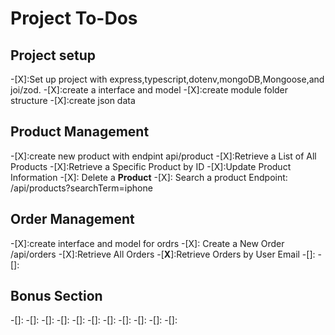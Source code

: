 # Project To-Dos


## Project setup

-[X]:Set up project with express,typescript,dotenv,mongoDB,Mongoose,and joi/zod.
-[X]:create a interface and model
-[X]:create module folder structure
-[X]:create json data


## Product Management

-[X]:create new product with endpint api/product
-[X]:Retrieve a List of All Products
-[X]:Retrieve a Specific Product by ID
-[X]:Update Product Information
-[X]: Delete a **Product**
-[X]:  Search a product Endpoint: /api/products?searchTerm=iphone

## Order Management
<!-- 
Q5. /api/orders (POST) অর্ডার ক্রিয়েট করার সময় কি প্রাইস, প্রোডাক্ট আইডি ডাটাবেজ থেকে নিব ?
না। ক্লায়েন্ট বা পোস্টম্যান থেকে পাঠানো হবে । তবে এই ক্ষেত্রে যদি ভুল আইডি পাঠানো হয় এবং সেটা অর্ডার হয়ে গেলে কিন্তু হবে না । আপনাকে চেকিং করে দেখতে হবে। আইডি সঠিক কিনা। সঠিক না হলে এরর রেস্পন্স পাঠাবেন। মনে রাখবেন **productId** মংগোডিবিতে থাকা প্রোডাক্ট কালেকশনের প্রতিটি প্রোডাক্টের _id । -->

-[X]:create interface and model for ordrs
-[X]: Create a New Order /api/orders
-[X]:Retrieve All Orders
-[**X**]:Retrieve Orders by User Email
-[]:
-[]:

## Bonus Section 

-[]:
-[]:
-[]:
-[]:
-[]:
-[]:
-[]:
-[]:
-[]:
-[]:
-[]: